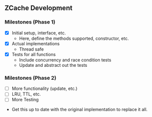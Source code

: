 ## ZCache Development

### Milestones (Phase 1) 
- [x] Initial setup, interface, etc. 
    - Here, define the methods supported, constructor, etc.
- [x] Actual implementations
    - Thread safe
- [x] Tests for all functions
    - Include concurrency and race condition tests
    - Update and abstract out the tests

### Milestones (Phase 2)
- [ ] More functionality (update, etc.)
- [ ] LRU, TTL, etc.
- [ ] More Testing
- Get this up to date with the original implementation to replace it all. 

